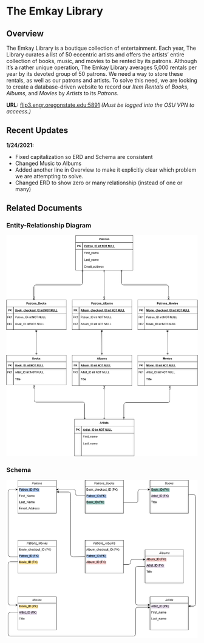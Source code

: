 # The Emkay Library
## Overview
The Emkay Library is a boutique collection of entertainment. Each year, The Library curates a list of 50 eccentric artists and offers the artists’ entire collection of books, music, and movies to be rented by its patrons. Although it’s a rather unique operation, The Emkay Library averages 5,000 rentals per year by its devoted group of 50 patrons. We need a way to store these rentals, as well as our patrons and artists. To solve this need, we are looking to create a database-driven website to record our *Item Rentals* of *Books*, *Albums*, and *Movies* by *Artists* to its *Patrons*.

**URL:** [flip3.engr.oregonstate.edu:5891](http://flip3.engr.oregonstate.edu:5891/) *(Must be logged into the OSU VPN to acceess.)*

## Recent Updates
**1/24/2021:**
- Fixed capitalization so ERD and Schema are consistent
- Changed Music to Albums
- Added another line in Overview to make it explicitly clear which problem we are attempting to solve.
- Changed ERD to show zero or many relationship (instead of one or many)

## Related Documents
### Entity-Relationship Diagram
![Entity-Relationship Diagram for The Emkay Library](https://github.com/The-Emkay-Library/emkaylibrary/blob/master/public/CS340_ER_Revised.png)

### Schema
![Schema for The Emkay Library](https://github.com/The-Emkay-Library/emkaylibrary/blob/master/public/Schema_Final.png)
